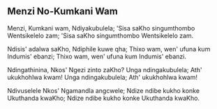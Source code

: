 ## Menzi No-Kumkani Wam

Menzi, Kumkani wam, Ndiyakubulela;
'Sisa saKho singumthombo Wentsikelelo zam;
'Sisa saKho singumthombo Wentsikelelo zam.

Ndisis' adalwa saKho, Ndiphile kuwe qha;
Thixo wam, wen' ufuna kum Indumis' ebanzi;
Thixo wam, wen' ufuna kum Indumis' ebanzi.

Ndingathinina, Nkos' Ngezi zinto zaKho?
Unga ndingakubulela; Ath' ukukhohlwa kwam!
Unga ndingakubulela; Ath' ukukhohlwa kwam!

Ndivuselele Nkos' Ngamandla angcwele;
Ndize ndibe kukho konke Ukuthanda kwaKho;
Ndize ndibe kukho konke Ukuthanda kwaKho.

